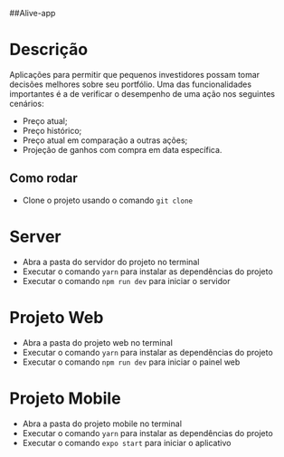 ##Alive-app

# Descrição

Aplicações para permitir que pequenos investidores possam tomar decisões melhores sobre seu portfólio. Uma das funcionalidades importantes é a de verificar o desempenho de uma ação nos seguintes cenários:

   - Preço atual;
   - Preço histórico;
   - Preço atual em comparação a outras ações;
   - Projeção de ganhos com compra em data específica.

## Como rodar

- Clone o projeto usando o comando `git clone` <br/>

# Server

- Abra a pasta do servidor do projeto no terminal <br/>
- Executar o comando `yarn` para instalar as dependências do projeto <br/>
- Executar o comando `npm run dev` para iniciar o servidor <br/>

# Projeto Web

- Abra a pasta do projeto web no terminal <br/>
- Executar o comando `yarn` para instalar as dependências do projeto <br/>
- Executar o comando `npm run dev` para iniciar o painel web <br/>

# Projeto Mobile

- Abra a pasta do projeto mobile no terminal <br/>
- Executar o comando `yarn` para instalar as dependências do projeto <br/>
- Executar o comando `expo start` para iniciar o aplicativo <br/>